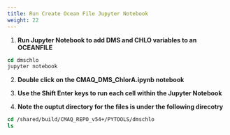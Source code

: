 ```yaml
---
title: Run Create Ocean File Jupyter Notebook
weight: 22
--- 
```


1. **Run Jupyter Notebook to add DMS and CHLO variables to an OCEANFILE**

```csh
cd dmschlo
jupyter notebook
```

2. **Double click on the CMAQ_DMS_ChlorA.ipynb notebook**



3. **Use the Shift Enter keys to run each cell within the Jupyter Notebook**

4. **Note the ouptut directory for the files is under the following direcotry**

```csh
cd /shared/build/CMAQ_REPO_v54+/PYTOOLS/dmschlo
ls
```

